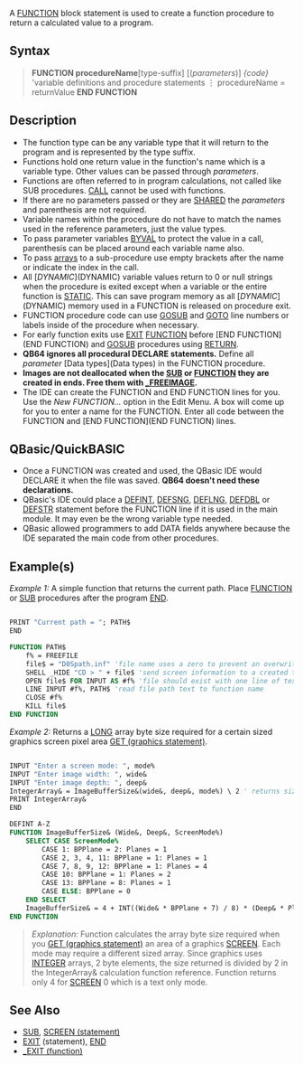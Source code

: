 A [FUNCTION](FUNCTION) block statement is used to create a function procedure to return a calculated value to a program.

## Syntax

> **FUNCTION procedureName**[type-suffix] [(*parameters*)]
>   *{code}*
>   'variable definitions and procedure statements
>   ⋮
>   procedureName = returnValue
> **END FUNCTION**

## Description

* The function type can be any variable type that it will return to the program and is represented by the type suffix.
* Functions hold one return value in the function's name which is a variable type. Other values can be passed through *parameters*.
* Functions are often referred to in program calculations, not called like SUB procedures. [CALL](CALL) cannot be used with functions.
* If there are no parameters passed or they are [SHARED](SHARED) the *parameters* and parenthesis are not required.
* Variable names within the procedure do not have to match the names used in the reference parameters, just the value types.
* To pass parameter variables [BYVAL](BYVAL) to protect the value in a call, parenthesis can be placed around each variable name also.
* To pass [arrays](arrays) to a sub-procedure use empty brackets after the name or indicate the index in the call.
* All [$DYNAMIC]($DYNAMIC) variable values return to 0 or null strings when the procedure is exited except when a variable or the entire function is [STATIC](STATIC). This can save program memory as all [$DYNAMIC]($DYNAMIC) memory used in a FUNCTION is released on procedure exit.
* FUNCTION procedure code can use [GOSUB](GOSUB) and [GOTO](GOTO) line numbers or labels inside of the procedure when necessary. 
* For early function exits use [EXIT](EXIT) [FUNCTION](FUNCTION) before [END FUNCTION](END FUNCTION) and [GOSUB](GOSUB) procedures using [RETURN](RETURN).
* **QB64 ignores all procedural DECLARE statements.** Define all *parameter* [Data types](Data types) in the FUNCTION procedure.
*  **Images are not deallocated when the [SUB](SUB) or [FUNCTION](FUNCTION) they are created in ends. Free them with [_FREEIMAGE](_FREEIMAGE).**
* The IDE can create the FUNCTION and END FUNCTION lines for you. Use the *New FUNCTION...* option in the Edit Menu. A box will come up for you to enter a name for the FUNCTION. Enter all code between the FUNCTION and [END FUNCTION](END FUNCTION) lines.

## QBasic/QuickBASIC

* Once a FUNCTION was created and used, the QBasic IDE would DECLARE it when the file was saved. **QB64 doesn't need these declarations.**
* QBasic's IDE could place a [DEFINT](DEFINT), [DEFSNG](DEFSNG), [DEFLNG](DEFLNG), [DEFDBL](DEFDBL) or [DEFSTR](DEFSTR) statement before the FUNCTION line if it is used in the main module. It may even be the wrong variable type needed.
* QBasic allowed programmers to add DATA fields anywhere because the IDE separated the main code from other procedures.

## Example(s)

*Example 1:* A simple function that returns the current path. Place [FUNCTION](FUNCTION) or [SUB](SUB) procedures after the program [END](END).

```vb

PRINT "Current path = "; PATH$
END

FUNCTION PATH$
    f% = FREEFILE
    file$ = "D0Spath.inf" 'file name uses a zero to prevent an overwrite of existing file name
    SHELL _HIDE "CD > " + file$ 'send screen information to a created text file
    OPEN file$ FOR INPUT AS #f% 'file should exist with one line of text
    LINE INPUT #f%, PATH$ 'read file path text to function name
    CLOSE #f%
    KILL file$
END FUNCTION 

```

*Example 2:* Returns a [LONG](LONG) array byte size required for a certain sized graphics screen pixel area [GET (graphics statement)](GET-(graphics-statement)).

```vb

INPUT "Enter a screen mode: ", mode%
INPUT "Enter image width: ", wide&
INPUT "Enter image depth: ", deep&
IntegerArray& = ImageBufferSize&(wide&, deep&, mode%) \ 2 ' returns size of an INTEGER array.
PRINT IntegerArray&
END

DEFINT A-Z
FUNCTION ImageBufferSize& (Wide&, Deep&, ScreenMode%)
    SELECT CASE ScreenMode%
        CASE 1: BPPlane = 2: Planes = 1
        CASE 2, 3, 4, 11: BPPlane = 1: Planes = 1
        CASE 7, 8, 9, 12: BPPlane = 1: Planes = 4
        CASE 10: BPPlane = 1: Planes = 2
        CASE 13: BPPlane = 8: Planes = 1
        CASE ELSE: BPPlane = 0
    END SELECT
    ImageBufferSize& = 4 + INT((Wide& * BPPlane + 7) / 8) * (Deep& * Planes) 'return the value to function name.
END FUNCTION 

```

> *Explanation:* Function calculates the array byte size required when you [GET (graphics statement)](GET-(graphics-statement)) an area of a graphics [SCREEN](SCREEN). Each mode may require a different sized array. Since graphics uses [INTEGER](INTEGER) arrays, 2 byte elements, the size returned is divided by 2 in the IntegerArray& calculation function reference. Function returns only 4 for [SCREEN](SCREEN) 0 which is a text only mode.

## See Also

* [SUB](SUB), [SCREEN (statement)](SCREEN-(statement)) 
* [EXIT](EXIT) (statement), [END](END)
* [_EXIT (function)](_EXIT (function))
